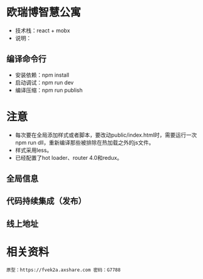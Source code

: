 # 欧瑞博智慧公寓
-	技术栈：react + mobx
-	说明：

## 编译命令行
-	安装依赖：npm install
-	启动调试：npm run dev 
-	编译压缩：npm run publish

# 注意
* 每次要在全局添加样式或者脚本，要改动public/index.html时，需要运行一次npm run dll，重新编译那些被排除在热加载之外的js文件。
* 样式采用less。
* 已经配置了hot loader、router 4.0和redux。

## 全局信息

## 代码持续集成（发布）

## 线上地址

# 相关资料
    原型：https://fvek2a.axshare.com 密码：G7788





